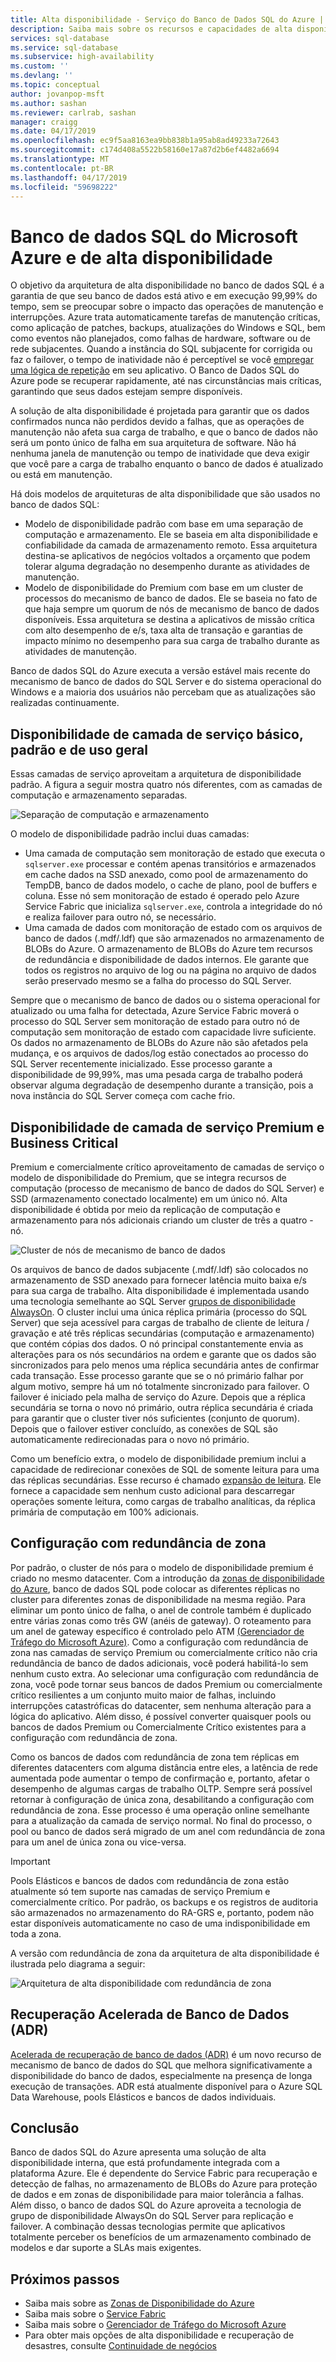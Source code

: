 ```yaml
---
title: Alta disponibilidade - Serviço do Banco de Dados SQL do Azure | Microsoft Docs
description: Saiba mais sobre os recursos e capacidades de alta disponibilidade do serviço de Banco de Dados SQL do Azure
services: sql-database
ms.service: sql-database
ms.subservice: high-availability
ms.custom: ''
ms.devlang: ''
ms.topic: conceptual
author: jovanpop-msft
ms.author: sashan
ms.reviewer: carlrab, sashan
manager: craigg
ms.date: 04/17/2019
ms.openlocfilehash: ec9f5aa8163ea9bb838b1a95ab8ad49233a72643
ms.sourcegitcommit: c174d408a5522b58160e17a87d2b6ef4482a6694
ms.translationtype: MT
ms.contentlocale: pt-BR
ms.lasthandoff: 04/17/2019
ms.locfileid: "59698222"
---
```

# <a name="high-availability-and-azure-sql-database"></a>Banco de dados SQL do Microsoft Azure e de alta disponibilidade

O objetivo da arquitetura de alta disponibilidade no banco de dados SQL é a garantia de que seu banco de dados está ativo e em execução 99,99% do tempo, sem se preocupar sobre o impacto das operações de manutenção e interrupções. Azure trata automaticamente tarefas de manutenção críticas, como aplicação de patches, backups, atualizações do Windows e SQL, bem como eventos não planejados, como falhas de hardware, software ou de rede subjacentes.  Quando a instância do SQL subjacente for corrigida ou faz o failover, o tempo de inatividade não é perceptível se você [empregar uma lógica de repetição](sql-database-develop-overview.md#resiliency) em seu aplicativo. O Banco de Dados SQL do Azure pode se recuperar rapidamente, até nas circunstâncias mais críticas, garantindo que seus dados estejam sempre disponíveis.

A solução de alta disponibilidade é projetada para garantir que os dados confirmados nunca não perdidos devido a falhas, que as operações de manutenção não afeta sua carga de trabalho, e que o banco de dados não será um ponto único de falha em sua arquitetura de software. Não há nenhuma janela de manutenção ou tempo de inatividade que deva exigir que você pare a carga de trabalho enquanto o banco de dados é atualizado ou está em manutenção. 

Há dois modelos de arquiteturas de alta disponibilidade que são usados no banco de dados SQL:

- Modelo de disponibilidade padrão com base em uma separação de computação e armazenamento.  Ele se baseia em alta disponibilidade e confiabilidade da camada de armazenamento remoto. Essa arquitetura destina-se aplicativos de negócios voltados a orçamento que podem tolerar alguma degradação no desempenho durante as atividades de manutenção.
- Modelo de disponibilidade do Premium com base em um cluster de processos do mecanismo de banco de dados. Ele se baseia no fato de que haja sempre um quorum de nós de mecanismo de banco de dados disponíveis. Essa arquitetura se destina a aplicativos de missão crítica com alto desempenho de e/s, taxa alta de transação e garantias de impacto mínimo no desempenho para sua carga de trabalho durante as atividades de manutenção.

Banco de dados SQL do Azure executa a versão estável mais recente do mecanismo de banco de dados do SQL Server e do sistema operacional do Windows e a maioria dos usuários não percebam que as atualizações são realizadas continuamente.

## <a name="basic-standard-and-general-purpose-service-tier-availability"></a>Disponibilidade de camada de serviço básico, padrão e de uso geral

Essas camadas de serviço aproveitam a arquitetura de disponibilidade padrão. A figura a seguir mostra quatro nós diferentes, com as camadas de computação e armazenamento separadas.

![Separação de computação e armazenamento](media/sql-database-high-availability/general-purpose-service-tier.png)

O modelo de disponibilidade padrão inclui duas camadas:

- Uma camada de computação sem monitoração de estado que executa o `sqlserver.exe` processar e contém apenas transitórios e armazenados em cache dados na SSD anexado, como pool de armazenamento do TempDB, banco de dados modelo, o cache de plano, pool de buffers e coluna. Esse nó sem monitoração de estado é operado pelo Azure Service Fabric que inicializa `sqlserver.exe`, controla a integridade do nó e realiza failover para outro nó, se necessário.
- Uma camada de dados com monitoração de estado com os arquivos de banco de dados (.mdf/.ldf) que são armazenados no armazenamento de BLOBs do Azure. O armazenamento de BLOBs do Azure tem recursos de redundância e disponibilidade de dados internos. Ele garante que todos os registros no arquivo de log ou na página no arquivo de dados serão preservado mesmo se a falha do processo do SQL Server.

Sempre que o mecanismo de banco de dados ou o sistema operacional for atualizado ou uma falha for detectada, Azure Service Fabric moverá o processo do SQL Server sem monitoração de estado para outro nó de computação sem monitoração de estado com capacidade livre suficiente. Os dados no armazenamento de BLOBs do Azure não são afetados pela mudança, e os arquivos de dados/log estão conectados ao processo do SQL Server recentemente inicializado. Esse processo garante a disponibilidade de 99,99%, mas uma pesada carga de trabalho poderá observar alguma degradação de desempenho durante a transição, pois a nova instância do SQL Server começa com cache frio.

## <a name="premium-and-business-critical-service-tier-availability"></a>Disponibilidade de camada de serviço Premium e Business Critical

Premium e comercialmente crítico aproveitamento de camadas de serviço o modelo de disponibilidade do Premium, que se integra recursos de computação (processo de mecanismo de banco de dados do SQL Server) e SSD (armazenamento conectado localmente) em um único nó. Alta disponibilidade é obtida por meio da replicação de computação e armazenamento para nós adicionais criando um cluster de três a quatro - nó. 

![Cluster de nós de mecanismo de banco de dados](media/sql-database-high-availability/business-critical-service-tier.png)

Os arquivos de banco de dados subjacente (.mdf/.ldf) são colocados no armazenamento de SSD anexado para fornecer latência muito baixa e/s para sua carga de trabalho. Alta disponibilidade é implementada usando uma tecnologia semelhante ao SQL Server [grupos de disponibilidade AlwaysOn](https://docs.microsoft.com/sql/database-engine/availability-groups/windows/overview-of-always-on-availability-groups-sql-server). O cluster inclui uma única réplica primária (processo do SQL Server) que seja acessível para cargas de trabalho de cliente de leitura / gravação e até três réplicas secundárias (computação e armazenamento) que contém cópias dos dados. O nó principal constantemente envia as alterações para os nós secundários na ordem e garante que os dados são sincronizados para pelo menos uma réplica secundária antes de confirmar cada transação. Esse processo garante que se o nó primário falhar por algum motivo, sempre há um nó totalmente sincronizado para failover. O failover é iniciado pela malha de serviço do Azure. Depois que a réplica secundária se torna o novo nó primário, outra réplica secundária é criada para garantir que o cluster tiver nós suficientes (conjunto de quorum). Depois que o failover estiver concluído, as conexões de SQL são automaticamente redirecionadas para o novo nó primário.

Como um benefício extra, o modelo de disponibilidade premium inclui a capacidade de redirecionar conexões de SQL de somente leitura para uma das réplicas secundárias. Esse recurso é chamado [expansão de leitura](sql-database-read-scale-out.md). Ele fornece a capacidade sem nenhum custo adicional para descarregar operações somente leitura, como cargas de trabalho analíticas, da réplica primária de computação em 100% adicionais.

## <a name="zone-redundant-configuration"></a>Configuração com redundância de zona

Por padrão, o cluster de nós para o modelo de disponibilidade premium é criado no mesmo datacenter. Com a introdução da [zonas de disponibilidade do Azure](../availability-zones/az-overview.md), banco de dados SQL pode colocar as diferentes réplicas no cluster para diferentes zonas de disponibilidade na mesma região. Para eliminar um ponto único de falha, o anel de controle também é duplicado entre várias zonas como três GW (anéis de gateway). O roteamento para um anel de gateway específico é controlado pelo ATM [(Gerenciador de Tráfego do Microsoft Azure)](../traffic-manager/traffic-manager-overview.md). Como a configuração com redundância de zona nas camadas de serviço Premium ou comercialmente crítico não cria redundância de banco de dados adicionais, você poderá habilitá-lo sem nenhum custo extra. Ao selecionar uma configuração com redundância de zona, você pode tornar seus bancos de dados Premium ou comercialmente crítico resilientes a um conjunto muito maior de falhas, incluindo interrupções catastróficas do datacenter, sem nenhuma alteração para a lógica do aplicativo. Além disso, é possível converter quaisquer pools ou bancos de dados Premium ou Comercialmente Crítico existentes para a configuração com redundância de zona.

Como os bancos de dados com redundância de zona tem réplicas em diferentes datacenters com alguma distância entre eles, a latência de rede aumentada pode aumentar o tempo de confirmação e, portanto, afetar o desempenho de algumas cargas de trabalho OLTP. Sempre será possível retornar à configuração de única zona, desabilitando a configuração com redundância de zona. Esse processo é uma operação online semelhante para a atualização da camada de serviço normal. No final do processo, o pool ou banco de dados será migrado de um anel com redundância de zona para um anel de única zona ou vice-versa.

> [!IMPORTANT]
> Pools Elásticos e bancos de dados com redundância de zona estão atualmente só tem suporte nas camadas de serviço Premium e comercialmente crítico. Por padrão, os backups e os registros de auditoria são armazenados no armazenamento do RA-GRS e, portanto, podem não estar disponíveis automaticamente no caso de uma indisponibilidade em toda a zona. 

A versão com redundância de zona da arquitetura de alta disponibilidade é ilustrada pelo diagrama a seguir:

![Arquitetura de alta disponibilidade com redundância de zona](./media/sql-database-high-availability/zone-redundant-business-critical-service-tier.png)

## <a name="accelerated-database-recovery-adr"></a>Recuperação Acelerada de Banco de Dados (ADR)

[Acelerada de recuperação de banco de dados (ADR)](sql-database-accelerated-database-recovery.md) é um novo recurso de mecanismo de banco de dados do SQL que melhora significativamente a disponibilidade do banco de dados, especialmente na presença de longa execução de transações. ADR está atualmente disponível para o Azure SQL Data Warehouse, pools Elásticos e bancos de dados individuais.

## <a name="conclusion"></a>Conclusão

Banco de dados SQL do Azure apresenta uma solução de alta disponibilidade interna, que está profundamente integrada com a plataforma Azure. Ele é dependente do Service Fabric para recuperação e detecção de falhas, no armazenamento de BLOBs do Azure para proteção de dados e em zonas de disponibilidade para maior tolerância a falhas. Além disso, o banco de dados SQL do Azure aproveita a tecnologia de grupo de disponibilidade AlwaysOn do SQL Server para replicação e failover. A combinação dessas tecnologias permite que aplicativos totalmente perceber os benefícios de um armazenamento combinado de modelos e dar suporte a SLAs mais exigentes.

## <a name="next-steps"></a>Próximos passos

- Saiba mais sobre as [Zonas de Disponibilidade do Azure](../availability-zones/az-overview.md)
- Saiba mais sobre o [Service Fabric](../service-fabric/service-fabric-overview.md)
- Saiba mais sobre o [Gerenciador de Tráfego do Microsoft Azure](../traffic-manager/traffic-manager-overview.md)
- Para obter mais opções de alta disponibilidade e recuperação de desastres, consulte [Continuidade de negócios](sql-database-business-continuity.md)
